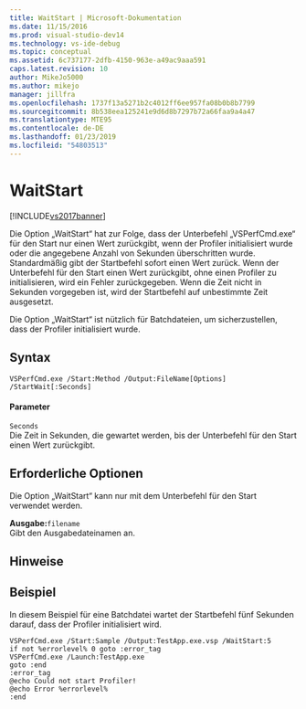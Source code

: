 ```yaml
---
title: WaitStart | Microsoft-Dokumentation
ms.date: 11/15/2016
ms.prod: visual-studio-dev14
ms.technology: vs-ide-debug
ms.topic: conceptual
ms.assetid: 6c737177-2dfb-4150-963e-a49ac9aaa591
caps.latest.revision: 10
author: MikeJo5000
ms.author: mikejo
manager: jillfra
ms.openlocfilehash: 1737f13a5271b2c4012ff6ee957fa08b0b8b7799
ms.sourcegitcommit: 8b538eea125241e9d6d8b7297b72a66faa9a4a47
ms.translationtype: MTE95
ms.contentlocale: de-DE
ms.lasthandoff: 01/23/2019
ms.locfileid: "54803513"
---
```

# <a name="waitstart"></a>WaitStart
[!INCLUDE[vs2017banner](../includes/vs2017banner.md)]

Die Option „WaitStart“ hat zur Folge, dass der Unterbefehl „VSPerfCmd.exe“ für den Start nur einen Wert zurückgibt, wenn der Profiler initialisiert wurde oder die angegebene Anzahl von Sekunden überschritten wurde. Standardmäßig gibt der Startbefehl sofort einen Wert zurück. Wenn der Unterbefehl für den Start einen Wert zurückgibt, ohne einen Profiler zu initialisieren, wird ein Fehler zurückgegeben. Wenn die Zeit nicht in Sekunden vorgegeben ist, wird der Startbefehl auf unbestimmte Zeit ausgesetzt.  
  
 Die Option „WaitStart“ ist nützlich für Batchdateien, um sicherzustellen, dass der Profiler initialisiert wurde.  
  
## <a name="syntax"></a>Syntax  
  
```  
VSPerfCmd.exe /Start:Method /Output:FileName[Options] /StartWait[:Seconds]  
```  
  
#### <a name="parameters"></a>Parameter  
 `Seconds`  
 Die Zeit in Sekunden, die gewartet werden, bis der Unterbefehl für den Start einen Wert zurückgibt.  
  
## <a name="required-options"></a>Erforderliche Optionen  
 Die Option „WaitStart“ kann nur mit dem Unterbefehl für den Start verwendet werden.  
  
 **Ausgabe:**`filename`  
 Gibt den Ausgabedateinamen an.  
  
## <a name="remarks"></a>Hinweise  
  
## <a name="example"></a>Beispiel  
 In diesem Beispiel für eine Batchdatei wartet der Startbefehl fünf Sekunden darauf, dass der Profiler initialisiert wird.  
  
```  
VSPerfCmd.exe /Start:Sample /Output:TestApp.exe.vsp /WaitStart:5  
if not %errorlevel% 0 goto :error_tag  
VSPerfCmd.exe /Launch:TestApp.exe  
goto :end  
:error_tag  
@echo Could not start Profiler!  
@echo Error %errorlevel%  
:end  
```
